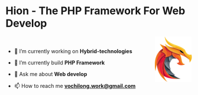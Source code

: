 # Hion - The PHP Framework For Web Develop
<img align="right" alt="Hion Coding" width="100" src="https://github.com/longaodai/hion/blob/main/logo.png?raw=true">
<br/>


- 🔭 I’m currently working on **Hybrid-technologies**

- 🌱 I’m currently build **PHP Framework**

- 💬 Ask me about **Web develop**

- 📫 How to reach me **vochilong.work@gmail.com**

